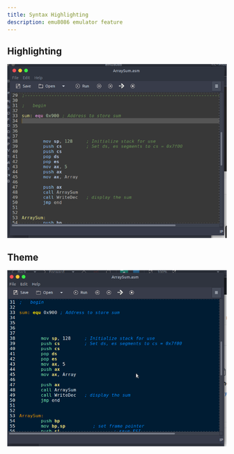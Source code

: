 ```yaml
---
title: Syntax Highlighting
description: emu8086 emulator feature
---
```


## Highlighting

![highlighting](highlighting.png)


## Theme

![Theme](theme.png)

